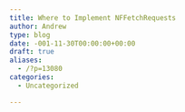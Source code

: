 ```yaml
---
title: Where to Implement NFFetchRequests
author: Andrew
type: blog
date: -001-11-30T00:00:00+00:00
draft: true
aliases:
  - /?p=13080
categories:
  - Uncategorized

---
```


